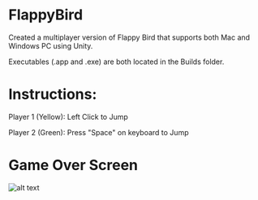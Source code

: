 # FlappyBird
Created a multiplayer version of Flappy Bird that supports both Mac and Windows PC using Unity. 


Executables (.app and .exe) are both located in the Builds folder.





# Instructions:
Player 1 (Yellow): Left Click to Jump   

Player 2 (Green): Press "Space" on keyboard to Jump

# Game Over Screen 
![alt text](https://github.com/edtsoi430/FlappyBird/blob/master/gameOver.png)
